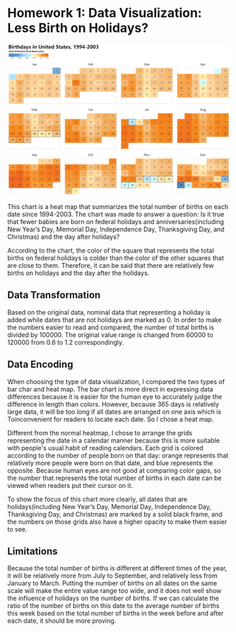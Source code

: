 # Homework 1:  Data Visualization: Less Birth on Holidays?

![Heatmap of daily new birth in United States](visualization.png)

This chart is a heat map that summarizes the total number of births on each date since 1994-2003. The chart was made to answer a question: Is it true that fewer babies are born on federal holidays and anniversaries(including New Year’s Day, Memorial Day, Independence Day, Thanksgiving Day, and Christmas) and the day after holidays?

According to the chart, the color of the square that represents the total births on federal holidays is colder than the color of the other squares that are close to them. Therefore, it can be said that there are relatively few births on holidays and the day after the holidays.

## Data Transformation

Based on the original data, nominal data that representing a holiday is added while dates that are not holidays are marked as 0. In order to make the numbers easier to read and compared, the number of total births is divided by 100000. The original value range is changed from 60000 to 120000 from 0.6 to 1.2 correspondingly.

## Data Encoding
When choosing the type of data visualization, I compared the two types of bar char and heat map. The bar chart is more direct in expressing data differences because it is easier for the human eye to accurately judge the difference in length than colors. However, because 365 days is relatively large data, it will be too long if all dates are arranged on one axis which is Toinconvenient for readers to locate each date. So I chose a heat map.

Different from the normal heatmap, I chose to arrange the grids representing the date in a calendar manner because this is more suitable with people's usual habit of reading calendars. Each grid is colored according to the number of people born on that day: orange represents that relatively more people were born on that date, and blue represents the opposite. Because human eyes are not good at comparing color gaps, so the number that represents the total number of births in each date can be viewed when readers put their cursor on it.

To show the focus of this chart more clearly, all dates that are holidays(including New Year’s Day, Memorial Day, Independence Day, Thanksgiving Day, and Christmas) are marked by a solid black frame, and the numbers on those grids also have a higher opacity to make them easier to see.

## Limitations
Because the total number of births is different at different times of the year, it will be relatively more from July to September, and relatively less from January to March. Putting the number of births on all dates on the same scale will make the entire value range too wide, and it does not well show the influence of holidays on the number of births. If we can calculate the ratio of the number of births on this date to the average number of births this week based on the total number of births in the week before and after each date, it should be more proving.